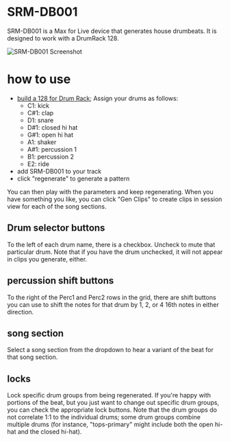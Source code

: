 # SRM-DB001

SRM-DB001 is a Max for Live device that generates house drumbeats.  It is designed to work with a
DrumRack 128.

![SRM-DB001 Screenshot](https://github.com/jpriebe/SRM-DB001/blob/master/SRM-DB001-screenshot.png?raw=true)

# how to use

- [build a 128 for Drum Rack](https://www.reddit.com/r/ableton/comments/b5osf8/the_last_drum_rack_youll_ever_have_to_make/);  Assign your drums as follows:
  - C1: kick
  - C#1: clap
  - D1: snare
  - D#1: closed hi hat
  - G#1: open hi hat
  - A1: shaker
  - A#1: percussion 1
  - B1: percussion 2
  - E2: ride
- add SRM-DB001 to your track
- click "regenerate" to generate a pattern

You can then play with the parameters and keep regenerating.  When you have something you like, you can click "Gen Clips" to create clips in session view for each of the song sections.

## Drum selector buttons

To the left of each drum name, there is a checkbox.  Uncheck to mute that particular drum.  Note that if you have the drum unchecked, it will not appear in clips you generate, either.

## percussion shift buttons

To the right of the Perc1 and Perc2 rows in the grid, there are shift buttons you can use to shift the notes for that drum by 1, 2, or 4 16th notes in either direction.

## song section

Select a song section from the dropdown to hear a variant of the beat for that song section.

## locks

Lock specific drum groups from being regenerated.  If you're happy with portions of the beat, but you just want to change out specific drum groups, you can check the appropriate lock buttons.  Note that the drum groups do not correlate 1:1 to the individual drums; some drum groups combine multiple drums (for instance, "tops-primary" might include both the open hi-hat and the closed hi-hat).  

